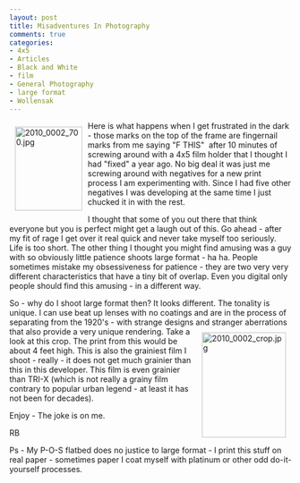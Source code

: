 ```yaml
---
layout: post
title: Misadventures In Photography
comments: true
categories:
- 4x5
- Articles
- Black and White
- film
- General Photography
- large format
- Wollensak
---
```

<a rel="lightbox" href="/wp-content/uploads/2010/04/2010_0002_700.jpg"><img title="2010_0002_700.jpg" src="/wp-content/uploads/2010/04/.thumbs/.2010_0002_700.jpg" border="0" alt="2010_0002_700.jpg" hspace="10" vspace="10" width="120" height="150" align="left" /></a>Here is what happens when I get frustrated in the dark - those marks on the top of the frame are fingernail marks from me saying "F THIS"  after 10 minutes of screwing around with a 4x5 film holder that I thought I had "fixed" a year ago. No big deal it was just me screwing around with negatives for a new print process I am experimenting with. Since I had five other negatives I was developing at the same time I just chucked it in with the rest.

I thought that some of you out there that think everyone but you is perfect might get a laugh out of this. Go ahead - after my fit of rage I get over it real quick and never take myself too seriously. Life is too short. The other thing I thought you might find amusing was a guy with so obviously little patience shoots large format - ha ha. People sometimes mistake my obsessiveness for patience - they are two very very different characteristics that have a tiny bit of overlap. Even you digital only people should find this amusing - in a different way.

So - why do I shoot large format then? It looks different. The tonality is unique. I can use beat up lenses with no coatings and are in the process of separating from the 1920's - with strange designs and stranger aberrations that also provide a very unique rendering. Take a<a rel="lightbox" href="/wp-content/uploads/2010/04/2010_0002_crop.jpg"><img title="2010_0002_crop.jpg" src="/wp-content/uploads/2010/04/.thumbs/.2010_0002_crop.jpg" border="0" alt="2010_0002_crop.jpg" hspace="10" vspace="10" width="150" height="188" align="right" /></a> look at this crop. The print from this would be about 4 feet high. This is also the grainiest film I shoot - really - it does not get much grainier than this in this developer. This film is even grainier than TRI-X (which is not really a grainy film contrary to popular urban legend - at least it has not been for decades).

Enjoy - The joke is on me.

RB

Ps - My P-O-S flatbed does no justice to large format - I print this stuff on real paper - sometimes paper I coat myself with platinum or other odd do-it-yourself processes.